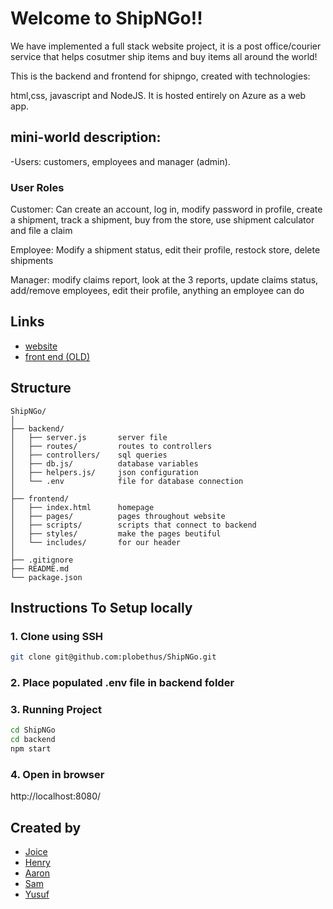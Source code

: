 # Welcome to ShipNGo!! 
We have implemented a full stack website project, it is a post office/courier service that helps cosutmer ship items and buy items all around the world! 

This is the backend and frontend for shipngo, created with technologies:

html,css, javascript and NodeJS. It is hosted entirely on Azure as a web app.

## mini-world description: 
-Users: customers, employees and manager (admin). 

### User Roles
Customer:
Can create an account, log in, modify password in profile, create a shipment, track a shipment, buy from the store, use shipment calculator and file a claim 

Employee:
Modify a shipment status, edit their profile, restock store, delete shipments

Manager: 
modify claims report, look at the 3 reports, update claims status, add/remove employees, edit their profile, anything an employee can do



## Links
- [website](https://shipngo-g9cpbhdvfhgca3cb.northcentralus-01.azurewebsites.net)
- [front end (OLD)](https://github.com/plobethus/ShipNGo-frontend)

## Structure
```
ShipNGo/
│
├── backend/             
│   ├── server.js       server file           
│   ├── routes/         routes to controllers
│   ├── controllers/    sql queries
│   ├── db.js/          database variables
│   ├── helpers.js/     json configuration
│   └── .env            file for database connection        
│
├── frontend/                    
│   ├── index.html      homepage
│   ├── pages/          pages throughout website
│   ├── scripts/        scripts that connect to backend
│   ├── styles/         make the pages beutiful
│   └── includes/       for our header
│
├── .gitignore
├── README.md
└── package.json                
```

## Instructions To Setup locally

### 1. Clone using SSH

```bash
git clone git@github.com:plobethus/ShipNGo.git
```
### 2. Place populated .env file in backend folder

### 3. Running Project

```bash
cd ShipNGo
cd backend
npm start
```
### 4. Open in browser
http://localhost:8080/

## Created by
- [Joice](https://github.com/joiceM18)
- [Henry](https://github.com/plobethus)
- [Aaron](https://github.com/Happydragon123)
- [Sam](https://github.com/SamuelAlvarez690)
- [Yusuf](https://github.com/GlowSand)
